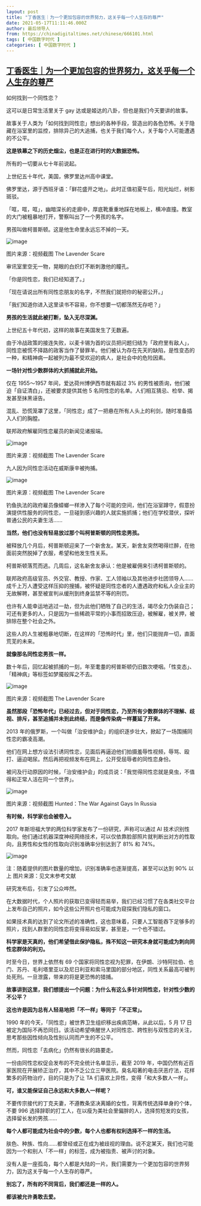 ```yaml
---
layout: post
title: "丁香医生｜为一个更加包容的世界努力，这关乎每一个人生存的尊严"
date: 2021-05-17T11:11:46.000Z
author: 最后领导人
from: https://chinadigitaltimes.net/chinese/666101.html
tags: [ 中国数字时代 ]
categories: [ 中国数字时代 ]
---
```

<!--1621249906000-->
[丁香医生｜为一个更加包容的世界努力，这关乎每一个人生存的尊严](https://chinadigitaltimes.net/chinese/666101.html)
------

<div>
<p>如何找到一个同性恋？</p><p>这可以是日常生活里关于 gay 达或是姬达的八卦，但也是我们今天要讲的故事。</p><p>故事关于人类为「如何找到同性恋」想出的各种手段，营造出的各色恐怖。关于隐藏在浴室里的监控，排除异己的大追捕，也关于我们每个人，关于每个人可能遭遇的不公平。</p><p><strong>这是铁幕之下的历史烟尘，也是正在进行时的大数据恐怖。</strong></p><p>所有的一切要从七十年前说起。</p><p>上世纪五十年代，美国，佛罗里达州高中课堂。</p><p>佛罗里达，源于西班牙语：「鲜花盛开之地」。此时正值初夏午后，阳光灿烂，树影斑驳。</p><p>「哐，哐，哐」，幽暗深长的走廊中，厚底靴重重地踩在地板上，横冲直撞。教室的大门被粗暴地打开，警察叫出了一个男孩的名字。</p><p>男孩叫做柯普斯顿。这是他生命里永远忘不掉的一天。</p><p><img src="https://chinadigitaltimes.net/chinese/files/2021/05/post-666101-60a24f237a5be." alt="image" /></p><p>图片来源：视频截图 The Lavender Scare</p><p>审讯室里空无一物，晃眼的白炽灯不断刺激他的瞳孔。</p><p>「你是同性恋，我们已经知道了。」</p><p>「现在请说出所有同性恋朋友的名字，不然我们就把你的秘密公开。」</p><p>「我们知道你进入这里读书不容易，你不想要一切都荡然无存吧？」</p><p><strong>男孩的生活就此被打断，坠入无尽深渊。</strong></p><p>上世纪五十年代初，这样的故事在美国发生了无数遍。</p><p>由于冷战政策的接连失败，以麦卡锡为首的议员把问题归结为「政府里有敌人」，同性恋被慌不择路的政客当作了替罪羊。他们被认为存在先天的缺陷，是性变态的一种，和精神病一起被列为最不受欢迎的病人，是社会中的危险因素。</p><p><strong>一场针对性少数群体的大抓捕就此开始。</strong></p><p>仅在 1955～1957 年间，爱达荷州博伊西市就有超过 3% 的男性被质询，他们被迫「自证清白」，还被要求提供其他 5 名同性恋的名单。人们相互猜忌、检举、揭发甚至抹黑诬告。</p><p>混乱、恐慌笼罩了这里，「同性恋」成了一把悬在所有人头上的利剑，随时准备插入人们的胸膛。</p><p>联邦政府解雇同性恋雇员的新闻见诸报端。</p><p><img src="https://chinadigitaltimes.net/chinese/files/2021/05/post-666101-60a24f23b46f7.png" alt="image" /></p><div class="ts"> 图片来源：视频截图 The Lavender Scare </div><p>九人因为同性恋活动在威斯康辛被拘捕。</p><p><img src="https://chinadigitaltimes.net/chinese/files/2021/05/post-666101-60a24f23e349a.png" alt="image" /></p><div class="ts"> 图片来源：视频截图 The Lavender Scare</div><p>钓鱼执法的政府雇员像蟑螂一样渗入了每个可能的空间，他们在浴室蹲守，假意扮演提供性服务的同性恋，一旦碰到感兴趣的人就实施抓捕；他们在学校潜伏，探听普通公民的夫妻生活……</p><p><strong>当然，他们也没有轻易放过那个叫柯普斯顿的同性恋男孩。</strong></p><p>被释放几个月后，柯普斯顿迎来了一个新舍友。某天，新舍友突然喝得烂醉，在他面前突然脱掉了衣服，希望和他发生性关系。</p><p>柯普斯顿落荒而逃。几周后，这名新舍友承认：他是被雇佣来引诱柯普斯顿的。</p><p>联邦政府高级官员、外交官、教授、作家、工人领袖以及其他进步社团领导人……成千上万人遭受这样压抑的搜捕，被怀疑是同性恋者的人遭遇政府和私人企业主的无故解聘，甚至被宣判从缓刑到终身监禁不等的刑罚。</p><p>也许有人能幸运地逃过一劫，但为此他们牺牲了自己的生活，竭尽全力伪装自己；可还有更多的人，只是因为一些稀疏平常的小事而招致压迫，被解雇，被关押，被排除在整个社会之外。</p><p>这些人的人生被粗暴地切断，在这样的「恐怖时代」里，他们只能抛弃一切，直面荒芜的未来。</p><p><strong>就像那名同性恋男孩一样。</strong></p><p>数十年后，回忆起被抓捕的一刻，年至耄耋的柯普斯顿仍旧数次哽咽。「性变态」、「精神病」等标签如梦魇般挥之不去。</p><p><img src="https://chinadigitaltimes.net/chinese/files/2021/05/post-666101-60a24f2425934.png" alt="image" /></p><div class="ts"> 图片来源：视频截图 The Lavender Scare </div><p><strong>虽然那段「恐怖年代」已经过去，但对于同性恋，乃至所有少数群体的不理解、歧视、排斥，甚至追捕并未到此终结，而是像传染病一样蔓延了开来。</strong></p><p>2013 年的俄罗斯，一个叫做「治安维护会」的组织逐步壮大，掀起了一场围捕同性恋的霸凌高潮。</p><p>他们在网上想方设法引诱同性恋，见面后再逼迫他们拍摄羞辱性视频，辱骂、殴打、逼迫喝尿。然后再把视频发布在网上，公开受屈辱者的同性恋身份。</p><p>被问及行动原因的时候，「治安维护会」的成员说：「我觉得同性恋就是臭虫，不值得和正常人活在同一个世界」。</p><p><img src="https://chinadigitaltimes.net/chinese/files/2021/05/post-666101-60a24f245da99.png" alt="image" /></p><div class="ts">图片来源：视频截图 Hunted：The War Against Gays In Russia  </div><p><strong>有时候，科学家也会被卷入。</strong></p><p>2017 年斯坦福大学的两位科学家发布了一份研究，声称可以通过 AI 技术识别性取向。他们通过机器深度神经网络技术，可以仅依靠脸部照片就判断出对方的性取向，且男性和女性的性取向识别准确率分别达到了 81% 和 74%。</p><p><img src="https://chinadigitaltimes.net/chinese/files/2021/05/post-666101-60a24f2489ce6.png" alt="image" /></p><div class="ts">注：随着提供的图片数量的增加，识别准确率也逐渐提高，甚至可以达到 90% 以上  图片来源：见文末参考文献 </div><p>研究发布后，引发了公众哗然。</p><p>在大数据时代，个人照片的获取已变得轻而易举，我们已经习惯了在各类社交平台上发布自己的照片，如今这些公开照片也可能成为窥探我们隐私的窗口。</p><p>如果技术真的达到了论文所述的准确性，这也意味着，只要人工智能吞下足够多的照片，找到人群里的同性恋将变得易如反掌，甚至是，一个也不错过。</p><p><strong>科学家是天真的，他们希望借此保护隐私，殊不知这一研究本身就可能成为刺向同性恋群体的利刃。</strong></p><p>时至今日，世界上依然有 69 个国家将同性恋视为犯罪，在伊朗、沙特阿拉伯、也门、苏丹、毛利塔里亚以及尼日利亚和索马里国的部分地区，同性关系最高可被判处死刑。一旦泄露，带来的将是更恐怖的猎捕。</p><p><strong>故事讲到这里，我们想提出一个问题：为什么有这么多针对同性恋，针对性少数的不公平？</strong></p><p><strong>这也许是因为总有人轻易地把「不一样」等同于「不正常」。</strong></p><p>1990 年的今天，「同性恋」被世界卫生组织移出疾病范畴，从此以后，5 月 17 日被定为国际不再恐同日。该活动希望唤醒世人对同性恋、跨性别与双性恋的关注，思考那些因性倾向及性别认同而产生的不公平。</p><p>然而，同性恋「去病化」仍然有很长的路要走。</p><p>一份由同性恋权促会发布的不完全统计名单显示，截至 2019 年，中国仍然有近百家医院在开展矫正治疗，其中不乏公立三甲医院。臭名昭著的电击厌恶疗法，花样繁多的药物治疗，目的只是为了让 TA 们喜欢上异性，变得「和大多数人一样」。</p><p><strong>可，谁又能保证自己永远和大多数人一样呢？</strong></p><p>不要传宗接代的丁克夫妻，不遵教条坚决离婚的女性，背离传统选择单身的个体，不要 996 选择辞职的打工人，在以瘦为美社会里偏胖的人，选择剪短发的女孩，选择留长发的男孩……</p><p><strong>每个人都可能成为社会中的少数，每个人也都有权利选择不一样的生活。</strong></p><p>肤色、种族、性向……都曾经或正在成为被歧视的理由。说不定某天，我们也可能因为一个和别人「不一样」的标签，成为被指责、被声讨的对象。</p><p>没有人是一座孤岛，每个人都是大陆的一片。我们需要为一个更加包容的世界努力，因为这关乎每一个人生存的尊严。</p><p><strong>别忘了，所有的不同背后，我们都还是一样的人。</strong></p><p><strong>都该被允许勇敢去爱。</strong></p>
</div>
